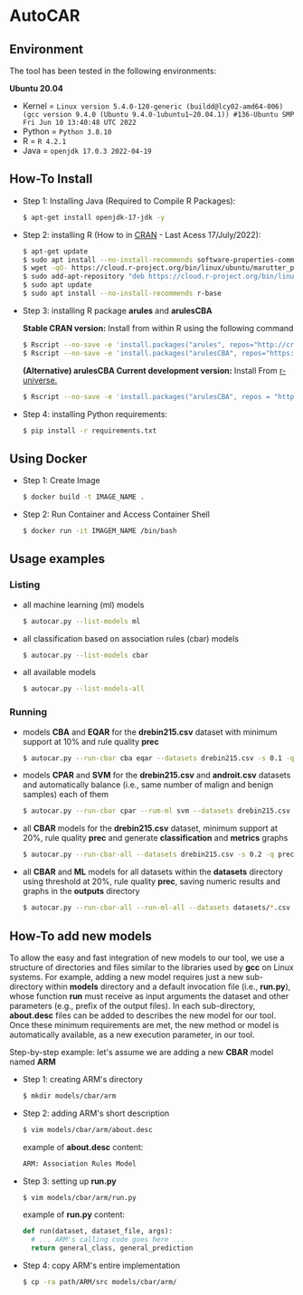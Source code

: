 # AutoCAR

## Environment

The tool has been tested in the following environments:

**Ubuntu 20.04**

- Kernel = `Linux version 5.4.0-120-generic (buildd@lcy02-amd64-006) (gcc version 9.4.0 (Ubuntu 9.4.0-1ubuntu1~20.04.1)) #136-Ubuntu SMP Fri Jun 10 13:40:48 UTC 2022`
- Python = `Python 3.8.10`
- R = `R 4.2.1`
- Java = `openjdk 17.0.3 2022-04-19`


## How-To Install

- Step 1: Installing Java (Required to Compile R Packages):

    ```sh
    $ apt-get install openjdk-17-jdk -y
    ```

- Step 2: installing R (How to in [CRAN](https://cran.r-project.org/) - Last Acess 17/July/2022):

    ```sh
    $ apt-get update
    $ sudo apt install --no-install-recommends software-properties-common dirmngr
    $ wget -qO- https://cloud.r-project.org/bin/linux/ubuntu/marutter_pubkey.asc | sudo tee -a /etc/apt/trusted.gpg.d/cran_ubuntu_key.asc
    $ sudo add-apt-repository "deb https://cloud.r-project.org/bin/linux/ubuntu $(lsb_release -cs)-cran40/"
    $ sudo apt update
    $ sudo apt install --no-install-recommends r-base
    ```

- Step 3: installing R package **arules** and **arulesCBA**

  **Stable CRAN version:** Install from within R using the following command

  ``` sh
  $ Rscript --no-save -e 'install.packages("arules", repos="http://cran.r-project.org")'
  $ Rscript --no-save -e 'install.packages("arulesCBA", repos="https://cran.rstudio.com")'  
  ```

  **(Alternative) arulesCBA Current development version:** Install From
    [r-universe.](https://mhahsler.r-universe.dev/ui#package:arulesCBA)

    ``` sh
    $ Rscript --no-save -e 'install.packages("arulesCBA", repos = "https://mhahsler.r-universe.dev")'
    ```

- Step 4: installing Python requirements:

    ```sh
    $ pip install -r requirements.txt
    ```

## Using Docker

- Step 1: Create Image

    ```sh
    $ docker build -t IMAGE_NAME .
    ```

- Step 2: Run Container and Access Container Shell

    ```sh
    $ docker run -it IMAGEM_NAME /bin/bash
    ```

## Usage examples

### Listing

  - all machine learning (ml) models
    ```sh
    $ autocar.py --list-models ml
    ```

  - all classification based on association rules (cbar) models
    ```sh
    $ autocar.py --list-models cbar
    ```

  - all available models
    ```sh
    $ autocar.py --list-models-all
    ```

### Running

  - models **CBA** and **EQAR** for the **drebin215.csv** dataset with minimum support at 10% and rule quality **prec**
    ```sh
    $ autocar.py --run-cbar cba eqar --datasets drebin215.csv -s 0.1 -q prec
    ```

  - models **CPAR** and **SVM** for the **drebin215.csv** and **androit.csv** datasets and automatically balance (i.e., same number of malign and benign samples) each of them
    ```sh
    $ autocar.py --run-cbar cpar --rum-ml svm --datasets drebin215.csv androit.csv --use-balanced-datasets
    ```

  - all **CBAR** models for the **drebin215.csv** dataset, minimum support at 20%, rule quality **prec** and generate **classification** and **metrics** graphs
    ```sh
    $ autocar.py --run-cbar-all --datasets drebin215.csv -s 0.2 -q prec --plot-graph class metrics
    ```

  - all **CBAR** and **ML** models for all datasets within the **datasets** directory using threshold at 20%, rule quality **prec**, saving numeric results and graphs in the **outputs** directory
    ```sh
    $ autocar.py --run-cbar-all --run-ml-all --datasets datasets/*.csv -t 0.2 -q prec --output-dir outputs
    ```

## How-To add new models

To allow the easy and fast integration of new models to our tool, we use a structure of directories and files similar to the libraries used by **gcc** on Linux systems. For example, adding a new model requires just a new sub-directory within **models** directory and a default invocation file (i.e., **run.py**), whose function **run** must receive as input arguments the dataset and other parameters (e.g., prefix of the output files).
In each sub-directory, **about.desc** files can be added to describes the new model for our tool.
Once these minimum requirements are met, the new method or model is automatically available, as a new execution parameter, in our tool.

Step-by-step example: let's assume we are adding a new **CBAR** model named **ARM**

  - Step 1: creating ARM's directory
    ```sh
    $ mkdir models/cbar/arm
    ```
  - Step 2: adding ARM's short description
    ```sh
    $ vim models/cbar/arm/about.desc
    ```
    example of **about.desc** content:
    ```txt
    ARM: Association Rules Model
    ```
  - Step 3: setting up **run.py**
    ```sh
    $ vim models/cbar/arm/run.py
    ```
    example of **run.py** content:
    ```python
    def run(dataset, dataset_file, args):
      # ... ARM's calling code goes here ...
      return general_class, general_prediction
    ```
  - Step 4: copy ARM's entire implementation
    ```sh
    $ cp -ra path/ARM/src models/cbar/arm/
    ```
